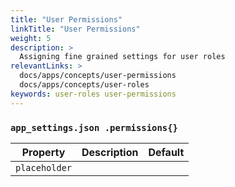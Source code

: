 ```yaml
---
title: "User Permissions"
linkTitle: "User Permissions"
weight: 5
description: >
  Assigning fine grained settings for user roles
relevantLinks: >
  docs/apps/concepts/user-permissions
  docs/apps/concepts/user-roles
keywords: user-roles user-permissions
---
```


### `app_settings.json .permissions{}`

|Property|Description|Default|
|-------|---------|----------|
| `placeholder` |  |  |
